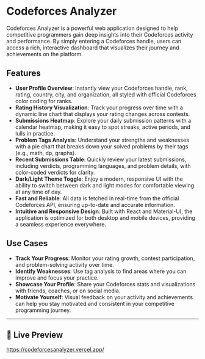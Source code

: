 # Codeforces Analyzer

Codeforces Analyzer is a powerful web application designed to help competitive programmers gain deep insights into their Codeforces activity and performance. By simply entering a Codeforces handle, users can access a rich, interactive dashboard that visualizes their journey and achievements on the platform.

## Features

- **User Profile Overview**: Instantly view your Codeforces handle, rank, rating, country, city, and organization, all styled with official Codeforces color coding for ranks.
- **Rating History Visualization**: Track your progress over time with a dynamic line chart that displays your rating changes across contests.
- **Submissions Heatmap**: Explore your daily submission patterns with a calendar heatmap, making it easy to spot streaks, active periods, and lulls in practice.
- **Problem Tags Analysis**: Understand your strengths and weaknesses with a pie chart that breaks down your solved problems by their tags (e.g., math, dp, graphs).
- **Recent Submissions Table**: Quickly review your latest submissions, including verdicts, programming languages, and problem details, with color-coded verdicts for clarity.
- **Dark/Light Theme Toggle**: Enjoy a modern, responsive UI with the ability to switch between dark and light modes for comfortable viewing at any time of day.
- **Fast and Reliable**: All data is fetched in real-time from the official Codeforces API, ensuring up-to-date and accurate information.
- **Intuitive and Responsive Design**: Built with React and Material-UI, the application is optimized for both desktop and mobile devices, providing a seamless experience everywhere.

## Use Cases

- **Track Your Progress**: Monitor your rating growth, contest participation, and problem-solving activity over time.
- **Identify Weaknesses**: Use tag analysis to find areas where you can improve and focus your practice.
- **Showcase Your Profile**: Share your Codeforces stats and visualizations with friends, coaches, or on social media.
- **Motivate Yourself**: Visual feedback on your activity and achievements can help you stay motivated and consistent in your competitive programming journey.

---

## 🚀 Live Preview

https://codeforcesanalyzer.vercel.app/
